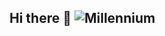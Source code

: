 ## Hi there 👋 ![Millennium](https://image.librewiki.net/thumb/8/82/04%EB%B0%80%EB%A0%88%EB%8B%88%EC%97%84.png/450px-04%EB%B0%80%EB%A0%88%EB%8B%88%EC%97%84.png)


<!--
**junyeong-Cho/junyeong-Cho** is a ✨ _special_ ✨ repository because its `README.md` (this file) appears on your GitHub profile.

Here are some ideas to get you started:

- 🔭 I’m currently working on ...
- 🌱 I’m currently learning ...
- 👯 I’m looking to collaborate on ...
- 🤔 I’m looking for help with ...
- 💬 Ask me about ...
- 📫 How to reach me: ...
- 😄 Pronouns: ...
- ⚡ Fun fact: ...
-->
